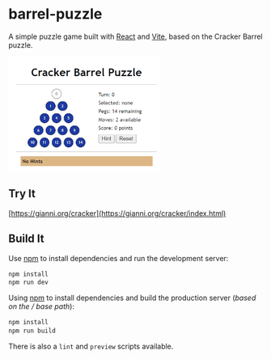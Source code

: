 # barrel-puzzle

A simple puzzle game built with [React](https://reactjs.org/) and [Vite](https://vitejs.dev/), based on the Cracker Barrel puzzle.

![screen shot](./src/assets/cb_puzzle_ss.png)

## Try It

[https://gianni.org/cracker](https://gianni.org/cracker/index.html)

## Build It

Use [npm](https://www.npmjs.com/) to install dependencies and run the development server:

```bash
npm install
npm run dev
```

Using [npm](https://www.npmjs.com/) to install dependencies and build the production server (*based on the / base path*):

```bash
npm install
npm run build
```

There is also a `lint` and `preview` scripts available.
